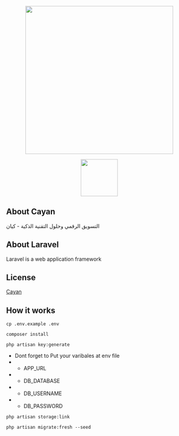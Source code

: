 <p align="center"><a href="https://laravel.com" target="_blank"><img src="https://raw.githubusercontent.com/laravel/art/master/logo-lockup/5%20SVG/2%20CMYK/1%20Full%20Color/laravel-logolockup-cmyk-red.svg" width="400"></a></p>
<p align="center"><a href="https://cayan.co/" target="_blank"><img height="100"  src="https://cayan.co/images/logo.svg" width="100"></a></p>

## About Cayan

التسويق الرقمي وحلول التقنية الذكية - كيان

## About Laravel

Laravel is a web application framework

## License

[Cayan](https://cayan.co/)

## How it works

``` 
cp .env.example .env
```
```
composer install
```
```
php artisan key:generate
```

- Dont forget to Put your varibales at env file
 - - APP_URL
 - - DB_DATABASE
 - - DB_USERNAME
 - - DB_PASSWORD

```
php artisan storage:link
```
```
php artisan migrate:fresh --seed
```



